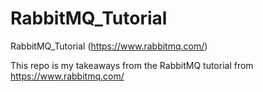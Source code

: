 # RabbitMQ_Tutorial
RabbitMQ_Tutorial (https://www.rabbitmq.com/)

This repo is my takeaways from the RabbitMQ tutorial from https://www.rabbitmq.com/
